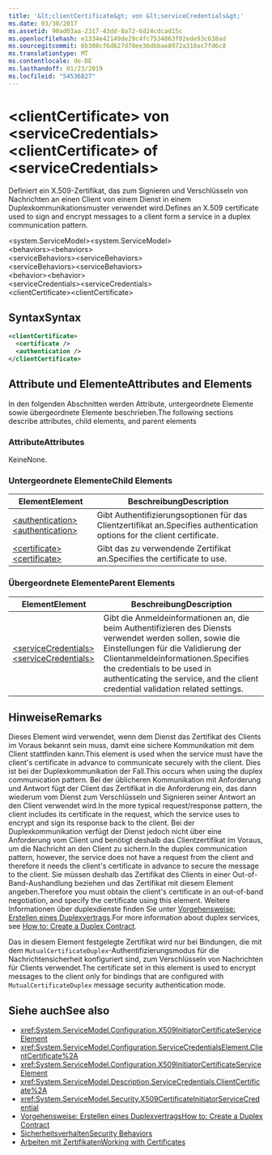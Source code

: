 ```yaml
---
title: '&lt;clientCertificate&gt; von &lt;serviceCredentials&gt;'
ms.date: 03/30/2017
ms.assetid: 90ad03aa-2317-43dd-8a72-6d24cdcad15c
ms.openlocfilehash: e1334e42149de29c4fc7534863f02ede93c638ad
ms.sourcegitcommit: 6b308cf6d627d78ee36dbbae8972a310ac7fd6c8
ms.translationtype: MT
ms.contentlocale: de-DE
ms.lasthandoff: 01/23/2019
ms.locfileid: "54536827"
---
```

# <a name="ltclientcertificategt-of-ltservicecredentialsgt"></a><span data-ttu-id="b9691-102">&lt;clientCertificate&gt; von &lt;serviceCredentials&gt;</span><span class="sxs-lookup"><span data-stu-id="b9691-102">&lt;clientCertificate&gt; of &lt;serviceCredentials&gt;</span></span>
<span data-ttu-id="b9691-103">Definiert ein X.509-Zertifikat, das zum Signieren und Verschlüsseln von Nachrichten an einen Client von einem Dienst in einem Duplexkommunikationsmuster verwendet wird.</span><span class="sxs-lookup"><span data-stu-id="b9691-103">Defines an X.509 certificate used to sign and encrypt messages to a client form a service in a duplex communication pattern.</span></span>  
  
 <span data-ttu-id="b9691-104">\<system.ServiceModel></span><span class="sxs-lookup"><span data-stu-id="b9691-104">\<system.ServiceModel></span></span>  
<span data-ttu-id="b9691-105">\<behaviors></span><span class="sxs-lookup"><span data-stu-id="b9691-105">\<behaviors></span></span>  
<span data-ttu-id="b9691-106">\<serviceBehaviors></span><span class="sxs-lookup"><span data-stu-id="b9691-106">\<serviceBehaviors></span></span>  
<span data-ttu-id="b9691-107">\<serviceBehaviors></span><span class="sxs-lookup"><span data-stu-id="b9691-107">\<serviceBehaviors></span></span>  
<span data-ttu-id="b9691-108">\<behavior></span><span class="sxs-lookup"><span data-stu-id="b9691-108">\<behavior></span></span>  
<span data-ttu-id="b9691-109">\<serviceCredentials></span><span class="sxs-lookup"><span data-stu-id="b9691-109">\<serviceCredentials></span></span>  
<span data-ttu-id="b9691-110">\<clientCertificate></span><span class="sxs-lookup"><span data-stu-id="b9691-110">\<clientCertificate></span></span>  
  
## <a name="syntax"></a><span data-ttu-id="b9691-111">Syntax</span><span class="sxs-lookup"><span data-stu-id="b9691-111">Syntax</span></span>  
  
```xml  
<clientCertificate>
  <certificate />
  <authentication />
</clientCertificate>
```  
  
## <a name="attributes-and-elements"></a><span data-ttu-id="b9691-112">Attribute und Elemente</span><span class="sxs-lookup"><span data-stu-id="b9691-112">Attributes and Elements</span></span>  
 <span data-ttu-id="b9691-113">In den folgenden Abschnitten werden Attribute, untergeordnete Elemente sowie übergeordnete Elemente beschrieben.</span><span class="sxs-lookup"><span data-stu-id="b9691-113">The following sections describe attributes, child elements, and parent elements</span></span>  
  
### <a name="attributes"></a><span data-ttu-id="b9691-114">Attribute</span><span class="sxs-lookup"><span data-stu-id="b9691-114">Attributes</span></span>  
 <span data-ttu-id="b9691-115">Keine</span><span class="sxs-lookup"><span data-stu-id="b9691-115">None.</span></span>  
  
### <a name="child-elements"></a><span data-ttu-id="b9691-116">Untergeordnete Elemente</span><span class="sxs-lookup"><span data-stu-id="b9691-116">Child Elements</span></span>  
  
|<span data-ttu-id="b9691-117">Element</span><span class="sxs-lookup"><span data-stu-id="b9691-117">Element</span></span>|<span data-ttu-id="b9691-118">Beschreibung</span><span class="sxs-lookup"><span data-stu-id="b9691-118">Description</span></span>|  
|-------------|-----------------|  
|[<span data-ttu-id="b9691-119">\<authentication></span><span class="sxs-lookup"><span data-stu-id="b9691-119">\<authentication></span></span>](../../../../../docs/framework/configure-apps/file-schema/wcf/authentication-of-clientcertificate-element.md)|<span data-ttu-id="b9691-120">Gibt Authentifizierungsoptionen für das Clientzertifikat an.</span><span class="sxs-lookup"><span data-stu-id="b9691-120">Specifies authentication options for the client certificate.</span></span>|  
|[<span data-ttu-id="b9691-121">\<certificate></span><span class="sxs-lookup"><span data-stu-id="b9691-121">\<certificate></span></span>](../../../../../docs/framework/configure-apps/file-schema/wcf/certificate-of-clientcertificate-element.md)|<span data-ttu-id="b9691-122">Gibt das zu verwendende Zertifikat an.</span><span class="sxs-lookup"><span data-stu-id="b9691-122">Specifies the certificate to use.</span></span>|  
  
### <a name="parent-elements"></a><span data-ttu-id="b9691-123">Übergeordnete Elemente</span><span class="sxs-lookup"><span data-stu-id="b9691-123">Parent Elements</span></span>  
  
|<span data-ttu-id="b9691-124">Element</span><span class="sxs-lookup"><span data-stu-id="b9691-124">Element</span></span>|<span data-ttu-id="b9691-125">Beschreibung</span><span class="sxs-lookup"><span data-stu-id="b9691-125">Description</span></span>|  
|-------------|-----------------|  
|[<span data-ttu-id="b9691-126">\<serviceCredentials></span><span class="sxs-lookup"><span data-stu-id="b9691-126">\<serviceCredentials></span></span>](../../../../../docs/framework/configure-apps/file-schema/wcf/servicecredentials.md)|<span data-ttu-id="b9691-127">Gibt die Anmeldeinformationen an, die beim Authentifizieren des Diensts verwendet werden sollen, sowie die Einstellungen für die Validierung der Clientanmeldeinformationen.</span><span class="sxs-lookup"><span data-stu-id="b9691-127">Specifies the credentials to be used in authenticating the service, and the client credential validation related settings.</span></span>|  
  
## <a name="remarks"></a><span data-ttu-id="b9691-128">Hinweise</span><span class="sxs-lookup"><span data-stu-id="b9691-128">Remarks</span></span>  
 <span data-ttu-id="b9691-129">Dieses Element wird verwendet, wenn dem Dienst das Zertifikat des Clients im Voraus bekannt sein muss, damit eine sichere Kommunikation mit dem Client stattfinden kann.</span><span class="sxs-lookup"><span data-stu-id="b9691-129">This element is used when the service must have the client's certificate in advance to communicate securely with the client.</span></span> <span data-ttu-id="b9691-130">Dies ist bei der Duplexkommunikation der Fall.</span><span class="sxs-lookup"><span data-stu-id="b9691-130">This occurs when using the duplex communication pattern.</span></span> <span data-ttu-id="b9691-131">Bei der üblicheren Kommunikation mit Anforderung und Antwort fügt der Client das Zertifikat in die Anforderung ein, das dann wiederum vom Dienst zum Verschlüsseln und Signieren seiner Antwort an den Client verwendet wird.</span><span class="sxs-lookup"><span data-stu-id="b9691-131">In the more typical request/response pattern, the client includes its certificate in the request, which the service uses to encrypt and sign its response back to the client.</span></span> <span data-ttu-id="b9691-132">Bei der Duplexkommunikation verfügt der Dienst jedoch nicht über eine Anforderung vom Client und benötigt deshalb das Clientzertifikat im Voraus, um die Nachricht an den Client zu sichern.</span><span class="sxs-lookup"><span data-stu-id="b9691-132">In the duplex communication pattern, however, the service does not have a request from the client and therefore it needs the client's certificate in advance to secure the message to the client.</span></span> <span data-ttu-id="b9691-133">Sie müssen deshalb das Zertifikat des Clients in einer Out-of-Band-Aushandlung beziehen und das Zertifikat mit diesem Element angeben.</span><span class="sxs-lookup"><span data-stu-id="b9691-133">Therefore you must obtain the client's certificate in an out-of-band negotiation, and specify the certificate using this element.</span></span> <span data-ttu-id="b9691-134">Weitere Informationen über duplexdienste finden Sie unter [Vorgehensweise: Erstellen eines Duplexvertrags](../../../../../docs/framework/wcf/feature-details/how-to-create-a-duplex-contract.md).</span><span class="sxs-lookup"><span data-stu-id="b9691-134">For more information about duplex services, see [How to: Create a Duplex Contract](../../../../../docs/framework/wcf/feature-details/how-to-create-a-duplex-contract.md).</span></span>  
  
 <span data-ttu-id="b9691-135">Das in diesem Element festgelegte Zertifikat wird nur bei Bindungen, die mit dem `MutualCertificateDuplex`-Authentifizierungsmodus für die Nachrichtensicherheit konfiguriert sind, zum Verschlüsseln von Nachrichten für Clients verwendet.</span><span class="sxs-lookup"><span data-stu-id="b9691-135">The certificate set in this element is used to encrypt messages to the client only for bindings that are configured with `MutualCertificateDuplex` message security authentication mode.</span></span>  
  
## <a name="see-also"></a><span data-ttu-id="b9691-136">Siehe auch</span><span class="sxs-lookup"><span data-stu-id="b9691-136">See also</span></span>
- <xref:System.ServiceModel.Configuration.X509InitiatorCertificateServiceElement>
- <xref:System.ServiceModel.Configuration.ServiceCredentialsElement.ClientCertificate%2A>
- <xref:System.ServiceModel.Configuration.X509InitiatorCertificateServiceElement>
- <xref:System.ServiceModel.Description.ServiceCredentials.ClientCertificate%2A>
- <xref:System.ServiceModel.Security.X509CertificateInitiatorServiceCredential>
- [<span data-ttu-id="b9691-137">Vorgehensweise: Erstellen eines Duplexvertrags</span><span class="sxs-lookup"><span data-stu-id="b9691-137">How to: Create a Duplex Contract</span></span>](../../../../../docs/framework/wcf/feature-details/how-to-create-a-duplex-contract.md)
- [<span data-ttu-id="b9691-138">Sicherheitsverhalten</span><span class="sxs-lookup"><span data-stu-id="b9691-138">Security Behaviors</span></span>](../../../../../docs/framework/wcf/feature-details/security-behaviors-in-wcf.md)
- [<span data-ttu-id="b9691-139">Arbeiten mit Zertifikaten</span><span class="sxs-lookup"><span data-stu-id="b9691-139">Working with Certificates</span></span>](../../../../../docs/framework/wcf/feature-details/working-with-certificates.md)
